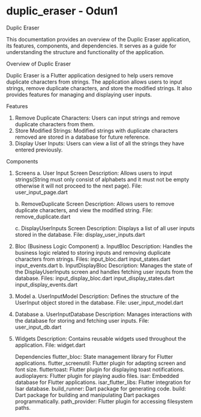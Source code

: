 # duplic_eraser - Odun1

Duplic Eraser

This documentation provides an overview of the Duplic Eraser application, its features, components, and
dependencies. It serves as a guide for understanding the structure and functionality of the application.

Overview of Duplic Eraser

Duplic Eraser is a Flutter application designed to help users remove duplicate characters from strings. 
The application allows users to input strings, remove duplicate characters, and store the modified strings. 
It also provides features for managing and displaying user inputs.

Features
1. Remove Duplicate Characters: Users can input strings and remove duplicate characters from them.
2. Store Modified Strings: Modified strings with duplicate characters removed are stored in a database for future reference.
3. Display User Inputs: Users can view a list of all the strings they have entered previously.


Components
1. Screens
   a. User Input Screen
   Description: Allows users to input strings(String must only consist of alphabets
   and it must not be empty otherwise it will not proceed to the next page).
   File: user_input_page.dart
 
   b. RemoveDuplicate Screen
   Description: Allows users to remove duplicate characters, and view the modified string.
   File: remove_duplicate.dart


   c. DisplayUserInputs Screen
   Description: Displays a list of all user inputs stored in the database.
   File: display_user_inputs.dart


2. Bloc (Business Logic Component)
   a. InputBloc
   Description: Handles the business logic related to storing inputs and removing duplicate characters from strings.
   Files:
   input_bloc.dart
   input_states.dart
   input_events.dart
   b. InputDisplayBloc
   Description: Manages the state of the DisplayUserInputs screen and handles fetching user inputs from the database.
   Files:
   input_display_bloc.dart
   input_display_states.dart
   input_display_events.dart


3. Model
   a. UserInputModel
   Description: Defines the structure of the UserInput object stored in the database.
   File: user_input_model.dart


4. Database
   a. UserInputDatabase
   Description: Manages interactions with the database for storing and fetching user inputs.
   File: user_input_db.dart


5. Widgets
   Description: Contains reusable widgets used throughout the application.
   File: widget.dart


   Dependencies
   flutter_bloc: State management library for Flutter applications.
   flutter_screenutil: Flutter plugin for adapting screen and font size.
   fluttertoast: Flutter plugin for displaying toast notifications.
   audioplayers: Flutter plugin for playing audio files.
   isar: Embedded database for Flutter applications.
   isar_flutter_libs: Flutter integration for Isar database.
   build_runner: Dart package for generating code.
   build: Dart package for building and manipulating Dart packages programmatically.
   path_provider: Flutter plugin for accessing filesystem paths.
  
